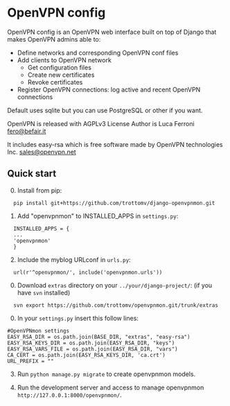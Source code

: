 
# OpenVPN config

OpenVPN config is an OpenVPN web interface built on top of Django that makes OpenVPN admins able to:

* Define networks and corresponding OpenVPN conf files
* Add clients to OpenVPN network
    * Get configuration files
    * Create new certificates
    * Revoke certificates
* Register OpenVPN connections: log active and recent OpenVPN connections

Default uses sqlite but you can use PostgreSQL or other if you want.

OpenVPN is released with AGPLv3 License
Author is Luca Ferroni <fero@befair.it>

It includes easy-rsa which is free software made by OpenVPN technologies Inc. <sales@openvpn.net>


Quick start
-----------
0. Install from pip:

```
  pip install git+https://github.com/trottomv/django-openvpnmon.git
```

1. Add "openvpnmon" to INSTALLED_APPS in `settings.py`:

```
  INSTALLED_APPS = {
  ...
  'openvpnmon'
  }
```

2. Include the myblog URLconf in `urls.py`:

```
  url(r'^openvpnmon/', include('openvpnmon.urls'))
```
0. Download `extras` directory on your `../your/django-project/`: (if you have `svn` installed)

```
  svn export https://github.com/trottomv/openvpnmon.git/trunk/extras
```
0. In your `settings.py` insert this follow lines:

```
#OpenVPNmon settings
EASY_RSA_DIR = os.path.join(BASE_DIR, "extras", "easy-rsa")
EASY_RSA_KEYS_DIR = os.path.join(EASY_RSA_DIR, "keys")
EASY_RSA_VARS_FILE = os.path.join(EASY_RSA_DIR, "vars")
CA_CERT = os.path.join(EASY_RSA_KEYS_DIR, 'ca.crt')
URL_PREFIX = ""
```

3. Run `python manage.py migrate` to create openvpnmon models.

4. Run the development server and access to manage openvpnmon `http://127.0.0.1:8000/openvpnmon/`.


